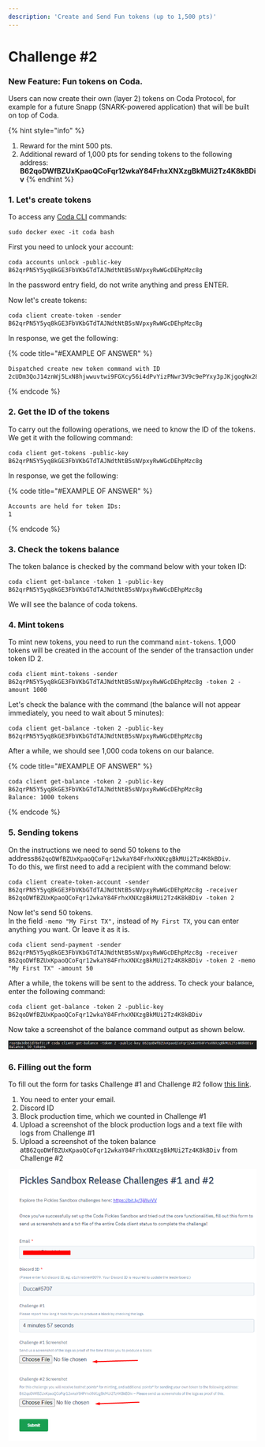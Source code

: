 ```yaml
---
description: 'Create and Send Fun tokens (up to 1,500 pts)'
---
```


# Challenge \#2

### **New Feature: Fun tokens on Coda.**

Users can now create their own \(layer 2\) tokens on Coda Protocol, for example for a future Snapp \(SNARK-powered application\) that will be built on top of Coda.

{% hint style="info" %}
1. Reward for the mint 500 pts.
2. Additional reward of 1,000 pts for sending tokens to the following address: **B62qoDWfBZUxKpaoQCoFqr12wkaY84FrhxXNXzgBkMUi2Tz4K8kBDiv**
{% endhint %}

### 1. Let's create tokens

To access any [Coda CLI](https://codaprotocol.com/docs/cli-reference) commands:

```text
sudo docker exec -it coda bash
```

First you need to unlock your account:

```text
coda accounts unlock -public-key B62qrPN5Y5yq8kGE3FbVKbGTdTAJNdtNtB5sNVpxyRwWGcDEhpMzc8g
```

In the password entry field, do not write anything and press ENTER.

Now let's create tokens:

```text
coda client create-token -sender B62qrPN5Y5yq8kGE3FbVKbGTdTAJNdtNtB5sNVpxyRwWGcDEhpMzc8g
```

In response, we get the following:

{% code title="\#EXAMPLE OF ANSWER" %}
```text
Dispatched create new token command with ID 2cUDm3QoJ14znWj5LxN8hjwwuvtwi9FGXcy56i4dPvYizPNwr3V9c9ePYxy3pJKjgogNx28jwHhqupi6wHFgXBmU5iX27iK1zUvJarj6wJsUG8segWXc4LGPed66YbYk3u9HiWw4v8cYYEqcy1mU6hqfj5JPMPthEBifxUMHZTqCwZmYWSdiERxB6PtPEdXVraWaYPVU4Q8vtpSN7oSTK1AXyXLYYR835CBrNSmgbLvoBDNroCKwcQrzw4b76BFNLe6EuWvBcMgX6npeeAbPg8z8iJ4PKz3gA64o1Y72kCrqyqus718LwXcmp5jxsYvJB2CJHzyZ
```
{% endcode %}

### 2. Get the ID of the tokens

To carry out the following operations, we need to know the ID of the tokens. We get it with the following command:

```text
coda client get-tokens -public-key B62qrPN5Y5yq8kGE3FbVKbGTdTAJNdtNtB5sNVpxyRwWGcDEhpMzc8g
```

In response, we get the following:

{% code title="\#EXAMPLE OF ANSWER" %}
```text
Accounts are held for token IDs:
1
```
{% endcode %}

### 3. Check the token**s balance**

The token balance is checked by the command below with your token ID:

```text
coda client get-balance -token 1 -public-key B62qrPN5Y5yq8kGE3FbVKbGTdTAJNdtNtB5sNVpxyRwWGcDEhpMzc8g
```

We will see the balance of coda tokens.

### 4. Mint tokens

To mint new tokens, you need to run the command `mint-tokens`. 1,000 tokens will be created in the account of the sender of the transaction under token ID 2.

```text
coda client mint-tokens -sender B62qrPN5Y5yq8kGE3FbVKbGTdTAJNdtNtB5sNVpxyRwWGcDEhpMzc8g -token 2 -amount 1000
```

Let's check the balance with the command \(the balance will not appear immediately, you need to wait about 5 minutes\):

```text
coda client get-balance -token 2 -public-key B62qrPN5Y5yq8kGE3FbVKbGTdTAJNdtNtB5sNVpxyRwWGcDEhpMzc8g
```

After a while, we should see 1,000 coda tokens on our balance.

{% code title="\#EXAMPLE OF ANSWER" %}
```text
coda client get-balance -token 2 -public-key B62qrPN5Y5yq8kGE3FbVKbGTdTAJNdtNtB5sNVpxyRwWGcDEhpMzc8g
Balance: 1000 tokens
```
{% endcode %}

### 5. Sending tokens

On the instructions we need to send 50 tokens to the address`B62qoDWfBZUxKpaoQCoFqr12wkaY84FrhxXNXzgBkMUi2Tz4K8kBDiv`.  
To do this, we first need to add a recipient with the command below:

```text
coda client create-token-account -sender B62qrPN5Y5yq8kGE3FbVKbGTdTAJNdtNtB5sNVpxyRwWGcDEhpMzc8g -receiver B62qoDWfBZUxKpaoQCoFqr12wkaY84FrhxXNXzgBkMUi2Tz4K8kBDiv -token 2
```

Now let's send 50 tokens.  
In the field `-memo "My First TX",` instead of `My First TX`, you can enter anything you want. Or leave it as it is.

```text
coda client send-payment -sender B62qrPN5Y5yq8kGE3FbVKbGTdTAJNdtNtB5sNVpxyRwWGcDEhpMzc8g -receiver B62qoDWfBZUxKpaoQCoFqr12wkaY84FrhxXNXzgBkMUi2Tz4K8kBDiv -token 2 -memo "My First TX" -amount 50
```

After a while, the tokens will be sent to the address. To check your balance, enter the following command:

```text
coda client get-balance -token 2 -public-key B62qoDWfBZUxKpaoQCoFqr12wkaY84FrhxXNXzgBkMUi2Tz4K8kBDiv
```

Now take a screenshot of the balance command output as shown below. 

![](../.gitbook/assets/image%20%283%29.png)

### 6. Filling out the form

To fill out the form for tasks Challenge \#1 and Challenge \#2 follow [this link](https://share.hsforms.com/1V-gRVnWZSLehZVB_F3sacQ4xuul).

1. You need to enter your email. 
2. Discord ID 
3. Block production time, which we counted in Challenge \#1 
4. Upload a screenshot of the block production logs and a text file with logs from Challenge \#1 
5. Upload a screenshot of the token balance at`B62qoDWfBZUxKpaoQCoFqr12wkaY84FrhxXNXzgBkMUi2Tz4K8kBDiv` from Challenge \#2

![](../.gitbook/assets/image%20%284%29.png)

